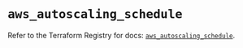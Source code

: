 # `aws_autoscaling_schedule`

Refer to the Terraform Registry for docs: [`aws_autoscaling_schedule`](https://registry.terraform.io/providers/hashicorp/aws/3.76.1/docs/resources/autoscaling_schedule).
